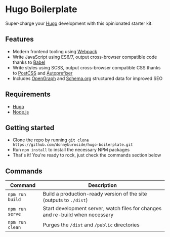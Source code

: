 # Hugo Boilerplate
Super-charge your [Hugo](https://gohugo.io) development with this opinionated starter kit.

## Features
* Modern frontend tooling using [Webpack](https://webpack.js.org/)
* Write JavaScript using ES6/7, output cross-browser compatible code thanks to [Babel](https://babeljs.io/)
* Write styles using SCSS, output cross-browser compatible CSS thanks to [PostCSS](http://postcss.org/) and [Autoprefixer](https://github.com/postcss/autoprefixer)
* Includes [OpenGraph](http://ogp.me/) and [Schema.org](http://schema.org/) structured data for improved SEO

## Requirements
* [Hugo](https://gohugo.io/)
* [Node.js](https://nodejs.org/)

## Getting started
* Clone the repo by running ``git clone https://github.com/donnyburnside/hugo-boilerplate.git``
* Run ``npm install`` to install the necessary NPM packages
* That's it! You're ready to rock, just check the commands section below

## Commands
| Command           | Description
|-------------------|-
| ``npm run build`` | Build a production-ready version of the site (outputs to ``./dist``)
| ``npm run serve`` | Start development server, watch files for changes and re-build when necessary
| ``npm run clean`` | Purges the ``/dist`` and ``/public`` directories
